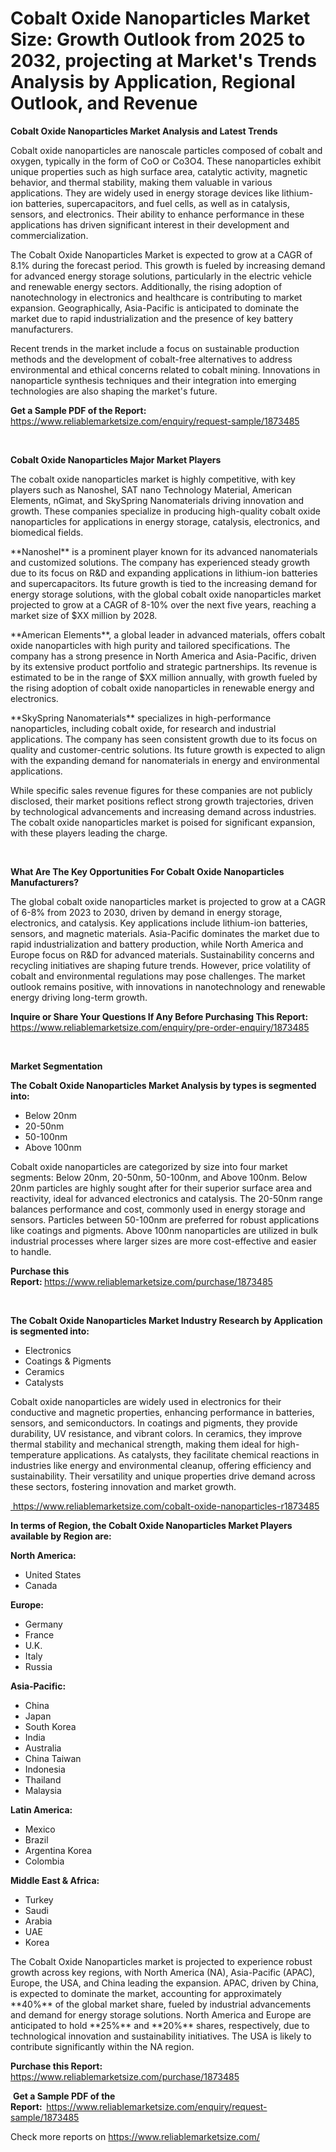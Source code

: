 <p><h1>Cobalt Oxide Nanoparticles Market Size: Growth Outlook from 2025 to 2032, projecting at Market's Trends Analysis by Application, Regional Outlook, and Revenue</h1></p><p><strong>Cobalt Oxide Nanoparticles Market Analysis and Latest Trends</strong></p>
<p><p>Cobalt oxide nanoparticles are nanoscale particles composed of cobalt and oxygen, typically in the form of CoO or Co3O4. These nanoparticles exhibit unique properties such as high surface area, catalytic activity, magnetic behavior, and thermal stability, making them valuable in various applications. They are widely used in energy storage devices like lithium-ion batteries, supercapacitors, and fuel cells, as well as in catalysis, sensors, and electronics. Their ability to enhance performance in these applications has driven significant interest in their development and commercialization.</p><p>The Cobalt Oxide Nanoparticles Market is expected to grow at a CAGR of 8.1% during the forecast period. This growth is fueled by increasing demand for advanced energy storage solutions, particularly in the electric vehicle and renewable energy sectors. Additionally, the rising adoption of nanotechnology in electronics and healthcare is contributing to market expansion. Geographically, Asia-Pacific is anticipated to dominate the market due to rapid industrialization and the presence of key battery manufacturers.</p><p>Recent trends in the market include a focus on sustainable production methods and the development of cobalt-free alternatives to address environmental and ethical concerns related to cobalt mining. Innovations in nanoparticle synthesis techniques and their integration into emerging technologies are also shaping the market's future.</p></p>
<p><strong>Get a Sample PDF of the Report:&nbsp;</strong> <a href="https://www.reliablemarketsize.com/enquiry/request-sample/1873485?utm_campaign=2005&utm_medium=2&utm_source=Github&utm_content=ia&utm_term=25012025&utm_id=cobalt-oxide-nanoparticles">https://www.reliablemarketsize.com/enquiry/request-sample/1873485</a></p>
<p>&nbsp;</p>
<p><strong>Cobalt Oxide Nanoparticles Major Market Players</strong></p>
<p><p>The cobalt oxide nanoparticles market is highly competitive, with key players such as Nanoshel, SAT nano Technology Material, American Elements, nGimat, and SkySpring Nanomaterials driving innovation and growth. These companies specialize in producing high-quality cobalt oxide nanoparticles for applications in energy storage, catalysis, electronics, and biomedical fields.</p><p>**Nanoshel** is a prominent player known for its advanced nanomaterials and customized solutions. The company has experienced steady growth due to its focus on R&D and expanding applications in lithium-ion batteries and supercapacitors. Its future growth is tied to the increasing demand for energy storage solutions, with the global cobalt oxide nanoparticles market projected to grow at a CAGR of 8-10% over the next five years, reaching a market size of $XX million by 2028.</p><p>**American Elements**, a global leader in advanced materials, offers cobalt oxide nanoparticles with high purity and tailored specifications. The company has a strong presence in North America and Asia-Pacific, driven by its extensive product portfolio and strategic partnerships. Its revenue is estimated to be in the range of $XX million annually, with growth fueled by the rising adoption of cobalt oxide nanoparticles in renewable energy and electronics.</p><p>**SkySpring Nanomaterials** specializes in high-performance nanoparticles, including cobalt oxide, for research and industrial applications. The company has seen consistent growth due to its focus on quality and customer-centric solutions. Its future growth is expected to align with the expanding demand for nanomaterials in energy and environmental applications.</p><p>While specific sales revenue figures for these companies are not publicly disclosed, their market positions reflect strong growth trajectories, driven by technological advancements and increasing demand across industries. The cobalt oxide nanoparticles market is poised for significant expansion, with these players leading the charge.</p></p>
<p>&nbsp;</p>
<p><strong>What Are The Key Opportunities For Cobalt Oxide Nanoparticles Manufacturers?</strong></p>
<p><p>The global cobalt oxide nanoparticles market is projected to grow at a CAGR of 6-8% from 2023 to 2030, driven by demand in energy storage, electronics, and catalysis. Key applications include lithium-ion batteries, sensors, and magnetic materials. Asia-Pacific dominates the market due to rapid industrialization and battery production, while North America and Europe focus on R&D for advanced materials. Sustainability concerns and recycling initiatives are shaping future trends. However, price volatility of cobalt and environmental regulations may pose challenges. The market outlook remains positive, with innovations in nanotechnology and renewable energy driving long-term growth.</p></p>
<p><strong>Inquire or Share Your Questions If Any Before Purchasing This Report:</strong> <a href="https://www.reliablemarketsize.com/enquiry/pre-order-enquiry/1873485?utm_campaign=2005&utm_medium=2&utm_source=Github&utm_content=ia&utm_term=25012025&utm_id=cobalt-oxide-nanoparticles">https://www.reliablemarketsize.com/enquiry/pre-order-enquiry/1873485</a></p>
<p>&nbsp;</p>
<p><strong>Market Segmentation</strong></p>
<p><strong>The Cobalt Oxide Nanoparticles Market Analysis by types is segmented into:</strong></p>
<p><ul><li>Below 20nm</li><li>20-50nm</li><li>50-100nm</li><li>Above 100nm</li></ul></p>
<p><p>Cobalt oxide nanoparticles are categorized by size into four market segments: Below 20nm, 20-50nm, 50-100nm, and Above 100nm. Below 20nm particles are highly sought after for their superior surface area and reactivity, ideal for advanced electronics and catalysis. The 20-50nm range balances performance and cost, commonly used in energy storage and sensors. Particles between 50-100nm are preferred for robust applications like coatings and pigments. Above 100nm nanoparticles are utilized in bulk industrial processes where larger sizes are more cost-effective and easier to handle.</p></p>
<p><strong>Purchase this Report:&nbsp;</strong><a href="https://www.reliablemarketsize.com/purchase/1873485?utm_campaign=2005&utm_medium=2&utm_source=Github&utm_content=ia&utm_term=25012025&utm_id=cobalt-oxide-nanoparticles">https://www.reliablemarketsize.com/purchase/1873485</a></p>
<p>&nbsp;</p>
<p><strong>The Cobalt Oxide Nanoparticles Market Industry Research by Application is segmented into:</strong></p>
<p><ul><li>Electronics</li><li>Coatings & Pigments</li><li>Ceramics</li><li>Catalysts</li></ul></p>
<p><p>Cobalt oxide nanoparticles are widely used in electronics for their conductive and magnetic properties, enhancing performance in batteries, sensors, and semiconductors. In coatings and pigments, they provide durability, UV resistance, and vibrant colors. In ceramics, they improve thermal stability and mechanical strength, making them ideal for high-temperature applications. As catalysts, they facilitate chemical reactions in industries like energy and environmental cleanup, offering efficiency and sustainability. Their versatility and unique properties drive demand across these sectors, fostering innovation and market growth.</p></p>
<p><a href="https://www.reliablemarketsize.com/cobalt-oxide-nanoparticles-r1873485?utm_campaign=2005&utm_medium=2&utm_source=Github&utm_content=ia&utm_term=25012025&utm_id=cobalt-oxide-nanoparticles">&nbsp;https://www.reliablemarketsize.com/cobalt-oxide-nanoparticles-r1873485</a></p>
<p><strong>In terms of Region, the Cobalt Oxide Nanoparticles Market Players available by Region are:</strong></p>
<p>
    <p> <strong> North America: </strong>
        <ul>
            <li>United States</li>
            <li>Canada</li>
        </ul>
        </p> 
    <p> <strong> Europe: </strong>
        <ul>
            <li>Germany</li>
            <li>France</li>
            <li>U.K.</li>
            <li>Italy</li>
            <li>Russia</li>
        </ul>
        </p> 
    <p> <strong> Asia-Pacific: </strong>
        <ul>
            <li>China</li>
            <li>Japan</li>
            <li>South Korea</li>
            <li>India</li>
            <li>Australia</li>
            <li>China Taiwan</li>
            <li>Indonesia</li>
            <li>Thailand</li>
            <li>Malaysia</li>
        </ul>
        </p> 
    <p> <strong> Latin America: </strong>
        <ul>
            <li>Mexico</li>
            <li>Brazil</li>
            <li>Argentina Korea</li>
            <li>Colombia</li>
        </ul>
        </p> 
    <p> <strong> Middle East & Africa: </strong>
        <ul>
            <li>Turkey</li>
            <li>Saudi</li>
            <li>Arabia</li>
            <li>UAE</li>
            <li>Korea</li>
        </ul>
    </p>
    </p>
<p><p>The Cobalt Oxide Nanoparticles market is projected to experience robust growth across key regions, with North America (NA), Asia-Pacific (APAC), Europe, the USA, and China leading the expansion. APAC, driven by China, is expected to dominate the market, accounting for approximately **40%** of the global market share, fueled by industrial advancements and demand for energy storage solutions. North America and Europe are anticipated to hold **25%** and **20%** shares, respectively, due to technological innovation and sustainability initiatives. The USA is likely to contribute significantly within the NA region.</p></p>
<p><strong>Purchase this Report: </strong><a href="https://www.reliablemarketsize.com/purchase/1873485?utm_campaign=2005&utm_medium=2&utm_source=Github&utm_content=ia&utm_term=25012025&utm_id=cobalt-oxide-nanoparticles">https://www.reliablemarketsize.com/purchase/1873485</a></p>
<p>&nbsp;<strong>Get a Sample PDF of the Report:&nbsp;&nbsp;</strong><a href="https://www.reliablemarketsize.com/enquiry/request-sample/1873485?utm_campaign=2005&utm_medium=2&utm_source=Github&utm_content=ia&utm_term=25012025&utm_id=cobalt-oxide-nanoparticles">https://www.reliablemarketsize.com/enquiry/request-sample/1873485</a></p>
<p><strong></strong></p>
<p>Check more reports on <a href="https://www.reliablemarketsize.com/?utm_campaign=2005&utm_medium=2&utm_source=Github&utm_content=ia&utm_term=25012025&utm_id=cobalt-oxide-nanoparticles">https://www.reliablemarketsize.com/</a></p>